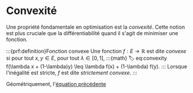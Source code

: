 # Convexité

Une propriété fondamentale en optimisation est la *convexité*. Cette notion est plus cruciale que la différentiabilité quand il s'agit de minimiser une fonction.

:::{prf:definition}Fonction convexe
Une fonction $f:E \to \mathbb{R}$ est dite *convexe* si pour tout $x,y \in E$, pour tout $\lambda \in [0,1]$,
:::{math}
:label: eq:convexity
    f(\lambda x +  (1-\lambda)y) \leq \lambda f(x) + (1-\lambda) f(y).
:::
Lorsque l'inégalité est stricte, $f$ est dite *strictement convexe*.
:::

Géométriquement, l'[équation précédente](#eq:convexity)
